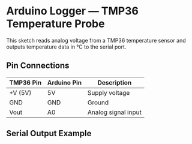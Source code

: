 # Arduino Logger — TMP36 Temperature Probe

This sketch reads analog voltage from a TMP36 temperature sensor and outputs temperature data in °C to the serial port.

## Pin Connections
| TMP36 Pin | Arduino Pin | Description |
|------------|--------------|--------------|
| +V (5V)    | 5V           | Supply voltage |
| GND        | GND          | Ground |
| Vout       | A0           | Analog signal input |

## Serial Output Example
